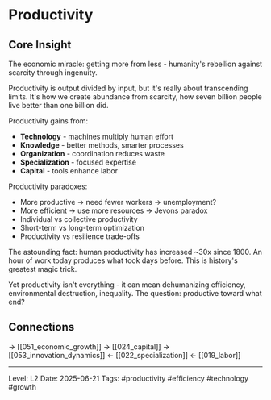 # Productivity

## Core Insight
The economic miracle: getting more from less - humanity's rebellion against scarcity through ingenuity.

Productivity is output divided by input, but it's really about transcending limits. It's how we create abundance from scarcity, how seven billion people live better than one billion did.

Productivity gains from:
- **Technology** - machines multiply human effort
- **Knowledge** - better methods, smarter processes
- **Organization** - coordination reduces waste
- **Specialization** - focused expertise
- **Capital** - tools enhance labor

Productivity paradoxes:
- More productive → need fewer workers → unemployment?
- More efficient → use more resources → Jevons paradox
- Individual vs collective productivity
- Short-term vs long-term optimization
- Productivity vs resilience trade-offs

The astounding fact: human productivity has increased ~30x since 1800. An hour of work today produces what took days before. This is history's greatest magic trick.

Yet productivity isn't everything - it can mean dehumanizing efficiency, environmental destruction, inequality. The question: productive toward what end?

## Connections
→ [[051_economic_growth]]
→ [[024_capital]]
→ [[053_innovation_dynamics]]
← [[022_specialization]]
← [[019_labor]]

---
Level: L2
Date: 2025-06-21
Tags: #productivity #efficiency #technology #growth